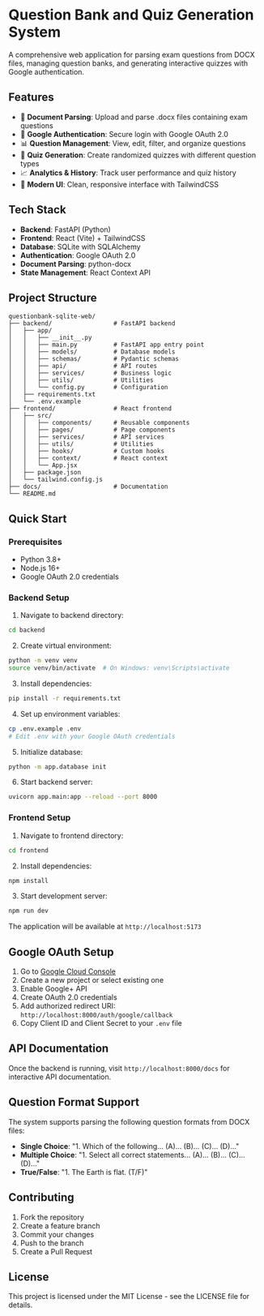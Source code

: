 # Question Bank and Quiz Generation System

A comprehensive web application for parsing exam questions from DOCX files, managing question banks, and generating interactive quizzes with Google authentication.

## Features

- 📄 **Document Parsing**: Upload and parse .docx files containing exam questions
- 🔐 **Google Authentication**: Secure login with Google OAuth 2.0
- 📊 **Question Management**: View, edit, filter, and organize questions
- 🎯 **Quiz Generation**: Create randomized quizzes with different question types
- 📈 **Analytics & History**: Track user performance and quiz history
- 🎨 **Modern UI**: Clean, responsive interface with TailwindCSS

## Tech Stack

- **Backend**: FastAPI (Python)
- **Frontend**: React (Vite) + TailwindCSS
- **Database**: SQLite with SQLAlchemy
- **Authentication**: Google OAuth 2.0
- **Document Parsing**: python-docx
- **State Management**: React Context API

## Project Structure

```
questionbank-sqlite-web/
├── backend/                 # FastAPI backend
│   ├── app/
│   │   ├── __init__.py
│   │   ├── main.py          # FastAPI app entry point
│   │   ├── models/          # Database models
│   │   ├── schemas/         # Pydantic schemas
│   │   ├── api/             # API routes
│   │   ├── services/        # Business logic
│   │   ├── utils/           # Utilities
│   │   └── config.py        # Configuration
│   ├── requirements.txt
│   └── .env.example
├── frontend/                # React frontend
│   ├── src/
│   │   ├── components/      # Reusable components
│   │   ├── pages/           # Page components
│   │   ├── services/        # API services
│   │   ├── utils/           # Utilities
│   │   ├── hooks/           # Custom hooks
│   │   ├── context/         # React context
│   │   └── App.jsx
│   ├── package.json
│   └── tailwind.config.js
├── docs/                    # Documentation
└── README.md
```

## Quick Start

### Prerequisites
- Python 3.8+
- Node.js 16+
- Google OAuth 2.0 credentials

### Backend Setup

1. Navigate to backend directory:
```bash
cd backend
```

2. Create virtual environment:
```bash
python -m venv venv
source venv/bin/activate  # On Windows: venv\Scripts\activate
```

3. Install dependencies:
```bash
pip install -r requirements.txt
```

4. Set up environment variables:
```bash
cp .env.example .env
# Edit .env with your Google OAuth credentials
```

5. Initialize database:
```bash
python -m app.database init
```

6. Start backend server:
```bash
uvicorn app.main:app --reload --port 8000
```

### Frontend Setup

1. Navigate to frontend directory:
```bash
cd frontend
```

2. Install dependencies:
```bash
npm install
```

3. Start development server:
```bash
npm run dev
```

The application will be available at `http://localhost:5173`

## Google OAuth Setup

1. Go to [Google Cloud Console](https://console.cloud.google.com/)
2. Create a new project or select existing one
3. Enable Google+ API
4. Create OAuth 2.0 credentials
5. Add authorized redirect URI: `http://localhost:8000/auth/google/callback`
6. Copy Client ID and Client Secret to your `.env` file

## API Documentation

Once the backend is running, visit `http://localhost:8000/docs` for interactive API documentation.

## Question Format Support

The system supports parsing the following question formats from DOCX files:

- **Single Choice**: "1. Which of the following... (A)... (B)... (C)... (D)..."
- **Multiple Choice**: "1. Select all correct statements... (A)... (B)... (C)... (D)..."
- **True/False**: "1. The Earth is flat. (T/F)"

## Contributing

1. Fork the repository
2. Create a feature branch
3. Commit your changes
4. Push to the branch
5. Create a Pull Request

## License

This project is licensed under the MIT License - see the LICENSE file for details.